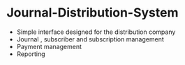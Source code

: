 # Journal-Distribution-System
* Simple interface designed for the distribution company 
* Journal , subscriber and subscription management
* Payment management
* Reporting
